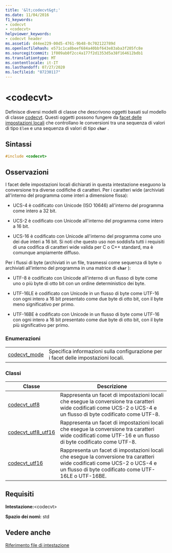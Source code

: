 ```yaml
---
title: '&lt;codecvt&gt;'
ms.date: 11/04/2016
f1_keywords:
- codecvt
- <codecvt>
helpviewer_keywords:
- codecvt header
ms.assetid: d44ee229-00d5-4761-9b48-0c702122789d
ms.openlocfilehash: e571c1ca8beef684a40bbf643e83aba3f205fc8e
ms.sourcegitcommit: 1f009ab0f2cc4a177f2d1353d5a38f164612bdb1
ms.translationtype: MT
ms.contentlocale: it-IT
ms.lasthandoff: 07/27/2020
ms.locfileid: "87230117"
---
```

# <a name="ltcodecvtgt"></a>&lt;codecvt&gt;

Definisce diversi modelli di classe che descrivono oggetti basati sul modello di classe [codecvt](../standard-library/codecvt-class.md). Questi oggetti possono fungere da [facet delle impostazioni locali](../standard-library/locale-class.md#facet_class) che controllano le conversioni tra una sequenza di valori di tipo `Elem` e una sequenza di valori di tipo **`char`** .

## <a name="syntax"></a>Sintassi

```cpp
#include <codecvt>
```

## <a name="remarks"></a>Osservazioni

I facet delle impostazioni locali dichiarati in questa intestazione eseguono la conversione tra diverse codifiche di caratteri. Per i caratteri wide (archiviati all'interno del programma come interi a dimensione fissa):

- UCS-4 è codificato con Unicode (ISO 10646) all'interno del programma come intero a 32 bit.

- UCS-2 è codificato con Unicode all'interno del programma come intero a 16 bit.

- UCS-16 è codificato con Unicode all'interno del programma come uno dei due interi a 16 bit. Si noti che questo uso non soddisfa tutti i requisiti di una codifica di caratteri wide valida per C o C++ standard, ma è comunque ampiamente diffuso.

Per i flussi di byte (archiviati in un file, trasmessi come sequenza di byte o archiviati all'interno del programma in una matrice di **`char`** ):

- UTF-8 è codificato con Unicode all'interno di un flusso di byte come uno o più byte di otto bit con un ordine deterministico dei byte.

- UTF-16LE è codificato con Unicode in un flusso di byte come UTF-16 con ogni intero a 16 bit presentato come due byte di otto bit, con il byte meno significativo per primo.

- UTF-16BE è codificato con Unicode in un flusso di byte come UTF-16 con ogni intero a 16 bit presentato come due byte di otto bit, con il byte più significativo per primo.

### <a name="enumerations"></a>Enumerazioni

|||
|-|-|
|[codecvt_mode](../standard-library/codecvt-enums.md#codecvt_mode)|Specifica informazioni sulla configurazione per i facet delle impostazioni locali.|

### <a name="classes"></a>Classi

|Classe|Descrizione|
|-|-|
|[codecvt_utf8](codecvt-utf8-class.md)|Rappresenta un facet di impostazioni locali che esegue la conversione tra caratteri wide codificati come UCS-2 o UCS-4 e un flusso di byte codificato come UTF-8.|
|[codecvt_utf8_utf16](codecvt-utf8-utf16-class.md)|Rappresenta un facet di impostazioni locali che esegue la conversione tra caratteri wide codificati come UTF-16 e un flusso di byte codificato come UTF-8.|
|[codecvt_utf16](codecvt-utf16-class.md)|Rappresenta un facet di impostazioni locali che esegue la conversione tra caratteri wide codificati come UCS-2 o UCS-4 e un flusso di byte codificato come UTF-16LE o UTF-16BE.|

## <a name="requirements"></a>Requisiti

**Intestazione:**\<codecvt>

**Spazio dei nomi:** std

## <a name="see-also"></a>Vedere anche

[Riferimento file di intestazione](../standard-library/cpp-standard-library-header-files.md)
